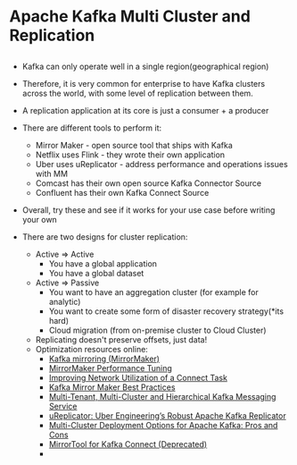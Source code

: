# Apache Kafka Multi Cluster and Replication



##
* Kafka can only operate well in a single region(geographical region)
* Therefore, it is very common for enterprise to have Kafka clusters across the world, with some level of replication between them.
* A replication application at its core is just a consumer + a producer
* There are different tools to perform it:
  * Mirror Maker - open source tool that ships with Kafka
  * Netflix uses Flink - they wrote their own application
  * Uber uses uReplicator - address performance and operations issues with MM
  * Comcast has their own open source Kafka Connector Source
  * Confluent has their own Kafka Connect Source

* Overall, try these and see if it works for your use case before writing your own
* There are two designs for cluster replication:
  * Active => Active 
    * You have a global application
    * You have a global dataset
  * Active => Passive
    * You want to have an aggregation cluster (for example for analytic) 
    * You want to create some form of disaster recovery strategy(*its hard)
    * Cloud migration (from on-premise cluster to Cloud Cluster)
  * Replicating doesn't preserve offsets, just data!
  * Optimization resources online:
    * [Kafka mirroring (MirrorMaker)](https://cwiki.apache.org/confluence/pages/viewpage.action?pageId=27846330)
    * [MirrorMaker Performance Tuning](https://engineering.salesforce.com/mirrormaker-performance-tuning-63afaed12c21)
    * [Improving Network Utilization of a Connect Task](https://docs.confluent.io/platform/current/multi-dc-deployments/replicator/replicator-tuning.html#improving-network-utilization-of-a-connect-task)
    * [Kafka Mirror Maker Best Practices ](https://community.cloudera.com/t5/Community-Articles/Kafka-Mirror-Maker-Best-Practices/ta-p/249269)
    * [Multi-Tenant, Multi-Cluster and Hierarchical Kafka Messaging Service](https://www.confluent.io/kafka-summit-sf17/multitenant-multicluster-and-hieracrchical-kafka-messaging-service/)
    * [uReplicator: Uber Engineering’s Robust Apache Kafka Replicator](https://eng.uber.com/ureplicator-apache-kafka-replicator/)
    * [Multi-Cluster Deployment Options for Apache Kafka: Pros and Cons](https://www.altoros.com/blog/multi-cluster-deployment-options-for-apache-kafka-pros-and-cons/)
    * [MirrorTool for Kafka Connect (Deprecated)](https://github.com/Comcast/MirrorTool-for-Kafka-Connect)
    * []()
